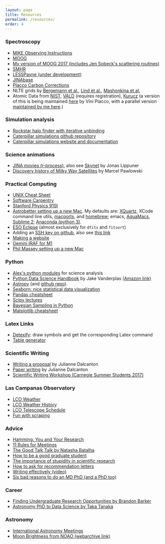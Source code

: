 ```yaml
---
layout: page
title: Resources
permalink: /resources/
order: 4
---
```


### Spectroscopy
* [MIKE Observing Instructions](https://github.com/alexji/mikerun)
* [MOOG](http://www.as.utexas.edu/~chris/moog.html)
* [My version of MOOG 2017 (includes Jen Sobeck's scattering routines)](https://github.com/alexji/moog17scat)
* [SMHR](https://github.com/andycasey/smhr)
* [LESSPayne (under development)](https://github.com/alexji/LESSPayne)
* [JINAbase](http://jinabase.pythonanywhere.com/)
* [Placco Carbon Corrections](http://vplacco.pythonanywhere.com/)
* NLTE grids by [Bergemann et al.](http://nlte.mpia.de/), [Lind et al.](http://www.inspect-stars.com/cp/application.py/), [Mashonkina et al.](http://spectrum.inasan.ru/nLTE/)
* Atomic Data from [NIST](https://physics.nist.gov/PhysRefData/ASD/lines_form.html), [VALD](http://vald.astro.univie.ac.at/~vald3/php/vald.php) (requires registration), [Kurucz](http://kurucz.harvard.edu/linelists.html) (a version of this is being maintained [here](https://github.com/vmplacco/linemake) by Vini Placco, with a parallel version [maintained by me here](https://github.com/alexji/linemake).)

### Simulation analysis
* [Rockstar halo finder with iterative unbinding](https://bitbucket.org/alexji/rockstar)
* [Caterpillar simulations github repository](https://github.com/caterpillarproject/)
* [Caterpillar simulations website and documentation](http://www.caterpillarproject.org/)

### Science animations
* [JINA movies (r-process)](http://www.jinaweb.org/html/movies.html), also see [Skynet](http://jonaslippuner.com/research/skynet/) by Jonas Lippuner
* [Discovery history of Milky Way Satellites](http://marcelpawlowski.com/wp-content/uploads3/MWsatellites_discoveries.mp4) by Marcel Pawlowski

### Practical Computing
* [UNIX Cheat Sheet](/UNIXCheatSheet.pdf)
* [Software Carpentry](https://software-carpentry.org/)
* [Stanford Physics 91SI](https://web.stanford.edu/class/physics91SI/cgi-bin/?page_id=13)
* [Astrobetter setting up a new Mac](http://www.astrobetter.com/wiki/Setup+a+New+Mac+for+Astronomy). My defaults are: [XQuartz](https://www.xquartz.org/), XCode command line utils, [macports](https://www.macports.org/), and [homebrew](https://brew.sh/); emacs, [AquaMacs](http://aquamacs.org/), [Sublime 2](https://www.sublimetext.com/2); [Anaconda (python 3)](https://conda.io/docs/user-guide/install/download.html).
* [ESO Eclipse](https://www.eso.org/sci/software/eclipse/) (almost exclusively for `dfits` and `fitsort`)
* Adding an [SSH key on github](https://help.github.com/articles/generating-a-new-ssh-key-and-adding-it-to-the-ssh-agent/), also see [this link](https://www.digitalocean.com/community/tutorials/how-to-configure-ssh-key-based-authentication-on-a-linux-server)
* [Making a website](https://astrosites.github.io/index.html)
* [Gemini IRAF for M1](https://gemini-iraf-vm-tutorial.readthedocs.io/en/stable/)
* [Phil Massey setting up a new Mac](http://www2.lowell.edu/users/massey/Macsoftware.html)

### Python
* [Alex's python modules](https://github.com/alexji/alexmods) for science analysis
* [Python Data Science Handbook](https://github.com/jakevdp/PythonDataScienceHandbook) by Jake Vanderplas [(Amazon link)](https://www.amazon.com/_/dp/1491912057)
* [Astropy](http://www.astropy.org/) (and [github repo](https://github.com/astropy/astropy)).
* [Seaborn: nice statistical data visualization](https://seaborn.pydata.org/)
* [Pandas cheatsheet](https://nbviewer.jupyter.org/github/groverpr/learn_python_libraries/blob/master/pandas/pandas_cheatsheet.ipynb)
* [Scipy lectures](https://www.scipy-lectures.org/)
* [Bayesian Sampling in Python](https://github.com/alexji/cda-samplers)
* [Matplotlib cheatsheet](https://github.com/rougier/matplotlib-cheatsheet)

### Latex Links
* [Detexify](http://detexify.kirelabs.org/classify.html): draw symbols and get the corresponding Latex command
* [Table generator](https://www.tablesgenerator.com/)

### Scientific Writing
* [Writing a proposal](https://www.discovermagazine.com/the-sciences/unsolicited-advice-xiii-how-to-craft-a-well-argued-proposal) by Julianne Dalcanton
* [Paper writing](https://lavinia.as.arizona.edu/~gbesla/ASTR_520_Spring2017_files/Lecture21.pdf) by Julianne Dalcanton
* [Scientific Writing Workshop (Carnegie Summer Students 2017)](/scientific-writing-summer2017.pdf)

### Las Campanas Observatory
* [LCO Weather](http://weather.lco.cl/)
* [LCO Weather History](http://weather.lco.cl/clima/weather/Magellan/weathercalendar.html)
* [LCO Telescope Schedule](http://www.lco.cl/telescopes-information/telescope-schedules/)
* [Fun with scraping](https://github.com/alexji/scrapetelescopeschedule)

### Advice
* [Hamming: You and Your Research](http://www.cs.virginia.edu/~robins/YouAndYourResearch.html)
* [11 Rules for Meetings](https://www.nature.com/articles/d41586-019-02295-z)
* [The Good Talk Talk by Natasha Batalha](https://natashabatalha.github.io/GoodTalkTalk.pdf)
* [How to be a good graduate student](https://www.preposterousuniverse.com/blog/2007/09/26/unsolicited-advice-iv-how-to-be-a-good-graduate-student/)
* [The importance of stupidity in scientific research](files/schwartz-2008.pdf)
* [How to ask for recommendation letters](https://twitter.com/astroarianna/status/1582039372282486786?s=20&t=6dbH71gxMo3LR3SFCLE5bg)
* [Writing effectively (video)](https://youtu.be/vtIzMaLkCaM)
* [Six bad reasons to do an MD PhD (and a PhD too)](https://www.leahpierson.com/blog/six-bad-reasons-to-do-an-mdphd)

### Career
* [Finding Undergraduate Research Opportunities by Brandon Barker](https://astrobarker.github.io/undresearch.html)
* [Astronomy PhD to Data Science by Taka Tanaka](https://github.com/taka-tanaka/astronomy-to-data-science/blob/master/ATDS.pdf)

### Astronomy
* [International Astronomy Meetings](http://www.cadc-ccda.hia-iha.nrc-cnrc.gc.ca/en/meetings/index.html)
* [Moon Brightness from NOAO (webarchive link)](https://web.archive.org/web/20210312010916/https://www.noao.edu/noao/noaonews/mar94/art20.html)
  
